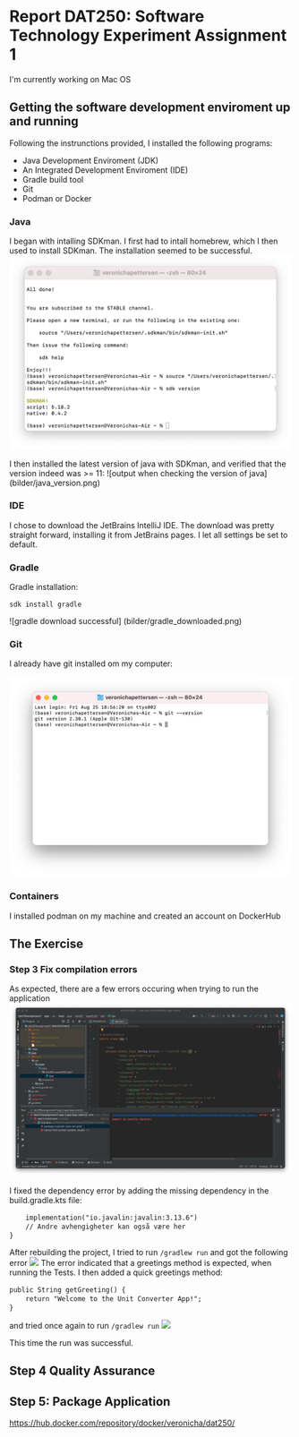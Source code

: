# Report DAT250: Software Technology Experiment Assignment 1

I'm currently working on Mac OS

## Getting the software development enviroment up and running 
Following the instrunctions provided, I installed the following programs:
 - Java Development Enviroment (JDK)
 - An Integrated Development Enviroment (IDE)
 - Gradle build tool
 - Git
 - Podman or Docker

### Java 
I began with intalling SDKman. I first had to intall homebrew, which I then used to install SDKman.
The installation seemed to be successful.
![output when checking the version of sdkman](bilder/sdkman_version.png)

I then installed the latest version of java with SDKman, and verified that the version indeed was >= 11:
![output when checking the version of java] (bilder/java_version.png)

### IDE
I chose to download the JetBrains IntelliJ IDE.
The download was pretty straight forward, installing it from JetBrains pages. 
I let all settings be set to default. 

### Gradle
Gradle installation:
```
sdk install gradle 
```
![gradle download successful] (bilder/gradle_downloaded.png)

### Git
I already have git installed om my computer:

![](bilder/git.png)

### Containers
I installed podman on my machine and created an account on DockerHub

## The Exercise
### Step 3 Fix compilation errors
As expected, there are a few errors occuring when trying to run the application
![](bilder/error_app.png)

I fixed the dependency error by adding the missing dependency in the build.gradle.kts file:
```dependencies {
    implementation("io.javalin:javalin:3.13.6")
    // Andre avhengigheter kan også være her
}
```
After rebuilding the project, I tried to run
```/gradlew run```
and got the following error
![](bilder/error_app2.png)
The error indicated that a greetings method is expected, when running the Tests. I then added a quick greetings method:
```
public String getGreeting() {
    return "Welcome to the Unit Converter App!";
}
```
and tried once again to run
```/gradlew run``` 
![](bilder/successful_build.png)

This time the run was successful.

## Step 4 Quality Assurance 

## Step 5: Package Application



https://hub.docker.com/repository/docker/veronicha/dat250/
